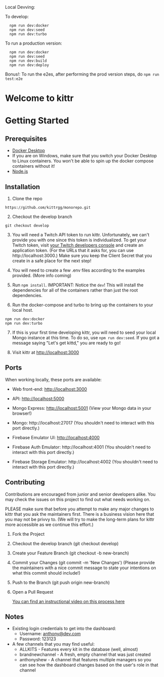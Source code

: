 Local Devving:

To develop:

```
  npm run dev:docker
  npm run dev:seed
  npm run dev:turbo
```

To run a production version:

```
  npm run dev:docker
  npm run dev:seed
  npm run dev:build
  npm run dev:deploy
```

Bonus!:
To run the e2es, after performing the prod version steps, do `npm run test:e2e`

# Welcome to kittr

# Getting Started

## Prerequisites

- [Docker Desktop](https://www.docker.com/products/docker-desktop)
- If you are on Windows, make sure that you switch your Docker Desktop to Linux containers. You won't be able to spin up the docker compose containers without it!
- [Node.js](https://nodejs.org/en/download/)

## Installation

1. Clone the repo

```
https://github.com/kittrgg/monorepo.git
```

2. Checkout the develop branch

```
git checkout develop
```

3. You will need a Twitch API token to run kittr. Unfortunately, we can't provide you with one since this token is individualized. To get your Twitch token, visit [your Twitch developers console](https://dev.twitch.tv/console/apps) and create an application token. (For the URLs that it asks for, you can use http://localhost:3000.) Make sure you keep the Client Secret that you create in a safe place for the next step!

4. You will need to create a few .env files according to the examples provided. (More info coming)

5. Run `npm install`. IMPORTANT: Notice the `dev`! This will install the dependencies for all of the containers rather than just the root dependencies.

6. Run the docker-compose and turbo to bring up the containers to your local host.

```
npm run dev:docker
npm run dev:turbo
```

7. If this is your first time developing kittr, you will need to seed your local Mongo instance at this time. To do so, use `npm run dev:seed`. If you got a message saying "Let's get kittd," you are ready to go!

8. Visit kittr at [http://localhost:3000](http://localhost:3000)

## Ports

When working locally, these ports are available:

- Web front-end: [http://localhost:3000](http://localhost:3000)
- API: [http://localhost:5000](http://localhost:5000)
- Mongo Express: [http://localhost:5001](http://localhost:5001) (View your Mongo data in your browser!)
- Mongo: http://localhost:27017 (You shouldn't need to interact with this port directly.)

- Firebase Emulator UI: [http://localhost:4000](http://localhost:4000)
- Firebase Auth Emulator: http://localhost:4001 (You shouldn't need to interact with this port directly.)
- Firebase Storage Emulator: http://localhost:4002 (You shouldn't need to interact with this port directly.)

## Contributing

Contributions are encouraged from junior and senior developers alike. You may check the issues on this project to find out what needs working on.

PLEASE make sure that before you attempt to make any major changes to kittr that you ask the maintainers first. There is a business vision here that you may not be privvy to. (We will try to make the long-term plans for kittr more accessible as we continue this effort.)

1. Fork the Project
2. Checkout the develop branch (git checkout develop)
3. Create your Feature Branch (git checkout -b new-branch)
4. Commit your Changes (git commit -m 'New Changes') (Please provide the maintainers with a nice commit message to state your intentions on what this commit should include!)
5. Push to the Branch (git push origin new-branch)
6. Open a Pull Request

   [You can find an instructional video on this process here](https://www.youtube.com/watch?v=T9VylI5C0G8&t=32s)

## Notes

- Existing login credentials to get into the dashboard:
  - Username: anthony@dev.com
  - Password: 123123
- A few channels that you may find useful:
  - ALLKITS - Features every kit in the database (well, almost)
  - brandnewchannel - A fresh, empty channel that was just created
  - anthonyshew - A channel that features multiple managers so you can see how the dashboard changes based on the user's role in that channel
